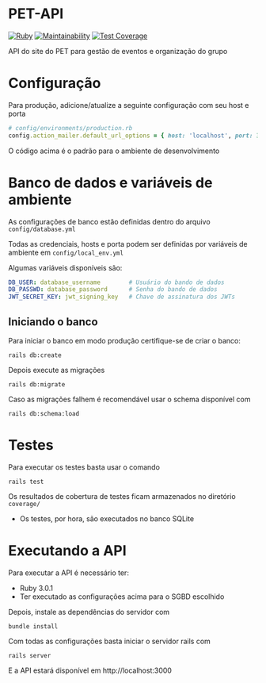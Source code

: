 # PET-API

[![Ruby](https://github.com/pet-informatica-uem/pet-api/actions/workflows/ruby.yml/badge.svg)](https://github.com/pet-informatica-uem/pet-api/actions/workflows/ruby.yml)
[![Maintainability](https://api.codeclimate.com/v1/badges/7dc25c0561bb7534b54a/maintainability)](https://codeclimate.com/github/pet-informatica-uem/pet-api/maintainability)
[![Test Coverage](https://api.codeclimate.com/v1/badges/7dc25c0561bb7534b54a/test_coverage)](https://codeclimate.com/github/pet-informatica-uem/pet-api/test_coverage)

API do site do PET para gestão de eventos e organização do grupo 

# Configuração
Para produção, adicione/atualize a seguinte configuração com seu host e porta

```ruby
# config/environments/production.rb
config.action_mailer.default_url_options = { host: 'localhost', port: 3000 }
```
O código acima é o padrão para o ambiente de desenvolvimento

# Banco de dados e variáveis de ambiente
As configurações de banco estão definidas dentro do arquivo `config/database.yml`

Todas as credenciais, hosts e porta podem ser definidas por variáveis de ambiente em `config/local_env.yml`

Algumas variáveis disponíveis são:
```yml
DB_USER: database_username        # Usuário do bando de dados
DB_PASSWD: database_password      # Senha do bando de dados
JWT_SECRET_KEY: jwt_signing_key   # Chave de assinatura dos JWTs
```

## Iniciando o banco
Para iniciar o banco em modo produção certifique-se de criar o banco:
```
rails db:create
```
Depois execute as migrações
```
rails db:migrate
```
Caso as migrações falhem é recomendável usar o schema disponível com
```
rails db:schema:load
```

# Testes
Para executar os testes basta usar o comando 
```
rails test
```
Os resultados de cobertura de testes ficam armazenados no diretório `coverage/`
* Os testes, por hora, são executados no banco SQLite

# Executando a API
Para executar a API é necessário ter:
 * Ruby 3.0.1
 * Ter executado as configurações acima para o SGBD escolhido

Depois, instale as dependências do servidor com
```
bundle install
```

Com todas as configurações basta iniciar o servidor rails com

```
rails server
```

E a API estará disponível em http://localhost:3000
